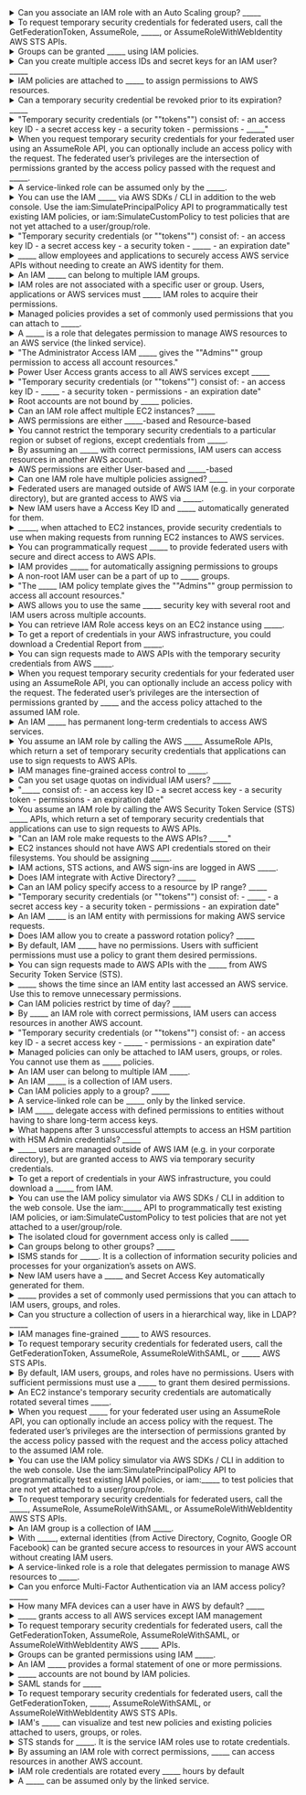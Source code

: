 <details>
	<summary>
		Can you associate an IAM role with an Auto Scaling group? _____
	</summary>
		Yes.
</details>

<details>
	<summary>
		To request temporary security credentials for federated users, call the GetFederationToken, AssumeRole, _____, or AssumeRoleWithWebIdentity AWS STS APIs.
	</summary>
		AssumeRoleWithSAML
</details>

<details>
	<summary>
		Groups can be granted _____ using IAM policies.
	</summary>
		permissions
</details>

<details>
	<summary>
		Can you create multiple access IDs and secret keys for an IAM user? _____
	</summary>
		Yes
</details>

<details>
	<summary>
		IAM policies are attached to _____ to assign permissions to AWS resources.
	</summary>
		users, groups, and roles
</details>

<details>
	<summary>
		Can a temporary security credential be revoked prior to its expiration? _____
	</summary>
		No. You can revoke permissions of the IAM user who requested it instead.
</details>

<details>
	<summary>
		"Temporary security credentials (or ""tokens"") consist of: - an access key ID - a secret access key - a security token - permissions - _____"
	</summary>
		an expiration date
</details>

<details>
	<summary>
		When you request temporary security credentials for your federated user using an AssumeRole API, you can optionally include an access policy with the request. The federated user’s privileges are the intersection of permissions granted by the access policy passed with the request and _____.
	</summary>
		the access policy attached to the assumed IAM role
</details>

<details>
	<summary>
		A service-linked role can be assumed only by the _____.
	</summary>
		linked service
</details>

<details>
	<summary>
		You can use the IAM _____ via AWS SDKs / CLI in addition to the web console. Use the iam:SimulatePrincipalPolicy API to programmatically test existing IAM policies, or iam:SimulateCustomPolicy to test policies that are not yet attached to a user/group/role.
	</summary>
		policy simulator
</details>

<details>
	<summary>
		"Temporary security credentials (or ""tokens"") consist of: - an access key ID - a secret access key - a security token - _____ - an expiration date"
	</summary>
		permissions
</details>

<details>
	<summary>
		_____ allow employees and applications to securely access AWS service APIs without needing to create an AWS identity for them.
	</summary>
		Temporary security credentials
</details>

<details>
	<summary>
		An IAM _____ can belong to multiple IAM groups.
	</summary>
		user
</details>

<details>
	<summary>
		IAM roles are not associated with a specific user or group. Users, applications or AWS services must _____ IAM roles to acquire their permissions.
	</summary>
		assume
</details>

<details>
	<summary>
		Managed policies provides a set of commonly used permissions that you can attach to _____.
	</summary>
		IAM users, groups, and roles
</details>

<details>
	<summary>
		A _____ is a role that delegates permission to manage AWS resources to an AWS service (the linked service).
	</summary>
		service-linked role
</details>

<details>
	<summary>
		"The Administrator Access IAM _____ gives the ""Admins"" group permission to access all account resources."
	</summary>
		policy template
</details>

<details>
	<summary>
		Power User Access grants access to all AWS services except _____
	</summary>
		IAM management
</details>

<details>
	<summary>
		"Temporary security credentials (or ""tokens"") consist of: - an access key ID - _____ - a security token - permissions - an expiration date"
	</summary>
		a secret access key
</details>

<details>
	<summary>
		Root accounts are not bound by _____ policies.
	</summary>
		IAM
</details>

<details>
	<summary>
		Can an IAM role affect multiple EC2 instances? _____
	</summary>
		Yes
</details>

<details>
	<summary>
		AWS permissions are either _____-based and Resource-based
	</summary>
		User
</details>

<details>
	<summary>
		You cannot restrict the temporary security credentials to a particular region or subset of regions, except credentials from _____.
	</summary>
		GovCloud (US) and China (Beijing)
</details>

<details>
	<summary>
		By assuming an _____ with correct permissions, IAM users can access resources in another AWS account.
	</summary>
		IAM role
</details>

<details>
	<summary>
		AWS permissions are either User-based and _____-based
	</summary>
		Resource
</details>

<details>
	<summary>
		Can one IAM role have multiple policies assigned? _____
	</summary>
		Yes
</details>

<details>
	<summary>
		Federated users are managed outside of AWS IAM (e.g. in your corporate directory), but are granted access to AWS via _____.
	</summary>
		temporary security credentials
</details>

<details>
	<summary>
		New IAM users have a Access Key ID and _____ automatically generated for them.
	</summary>
		Secret Access Key
</details>

<details>
	<summary>
		_____, when attached to EC2 instances, provide security credentials to use when making requests from running EC2 instances to AWS services.
	</summary>
		IAM roles
</details>

<details>
	<summary>
		You can programmatically request _____ to provide federated users with secure and direct access to AWS APIs.
	</summary>
		temporary security credentials
</details>

<details>
	<summary>
		IAM provides _____ for automatically assigning permissions to groups
	</summary>
		policy templates
</details>

<details>
	<summary>
		A non-root IAM user can be a part of up to _____ groups.
	</summary>
		10
</details>

<details>
	<summary>
		"The _____ IAM policy template gives the ""Admins"" group permission to access all account resources."
	</summary>
		Administrator Access
</details>

<details>
	<summary>
		AWS allows you to use the same _____ security key with several root and IAM users across multiple accounts.
	</summary>
		U2F
</details>

<details>
	<summary>
		You can retrieve IAM Role access keys on an EC2 instance using _____.
	</summary>
		its metadata service
</details>

<details>
	<summary>
		To get a report of credentials in your AWS infrastructure, you could download a Credential Report from _____.
	</summary>
		IAM
</details>

<details>
	<summary>
		You can sign requests made to AWS APIs with the temporary security credentials from AWS _____.
	</summary>
		Security Token Service (STS)
</details>

<details>
	<summary>
		When you request temporary security credentials for your federated user using an AssumeRole API, you can optionally include an access policy with the request. The federated user’s privileges are the intersection of permissions granted by _____ and the access policy attached to the assumed IAM role.
	</summary>
		the access policy passed with the request
</details>

<details>
	<summary>
		An IAM _____ has permanent long-term credentials to access AWS services.
	</summary>
		user
</details>

<details>
	<summary>
		You assume an IAM role by calling the AWS _____ AssumeRole APIs, which return a set of temporary security credentials that applications can use to sign requests to AWS APIs.
	</summary>
		Security Token Service (STS)
</details>

<details>
	<summary>
		IAM manages fine-grained access control to _____.
	</summary>
		AWS resources
</details>

<details>
	<summary>
		Can you set usage quotas on individual IAM users? _____
	</summary>
		No. All limits affect the entire AWS account.
</details>

<details>
	<summary>
		"_____ consist of: - an access key ID - a secret access key - a security token - permissions - an expiration date"
	</summary>
		Temporary security credentials (or ""tokens"")
</details>

<details>
	<summary>
		You assume an IAM role by calling the AWS Security Token Service (STS) _____ APIs, which return a set of temporary security credentials that applications can use to sign requests to AWS APIs.
	</summary>
		AssumeRole
</details>

<details>
	<summary>
		"Can an IAM role make requests to the AWS APIs? _____"
	</summary>
		No. IAM roles are meant to be ""assumed"" by IAM users, applications or AWS services.
</details>

<details>
	<summary>
		EC2 instances should not have AWS API credentials stored on their filesystems. You should be assigning _____.
	</summary>
		roles
</details>

<details>
	<summary>
		IAM actions, STS actions, and AWS sign-ins are logged in AWS _____.
	</summary>
		CloudTrail
</details>

<details>
	<summary>
		Does IAM integrate with Active Directory? _____
	</summary>
		Yes
</details>

<details>
	<summary>
		Can an IAM policy specify access to a resource by IP range? _____
	</summary>
		Yes
</details>

<details>
	<summary>
		"Temporary security credentials (or ""tokens"") consist of: - _____ - a secret access key - a security token - permissions - an expiration date"
	</summary>
		an access key ID
</details>

<details>
	<summary>
		An IAM _____ is an IAM entity with permissions for making AWS service requests.
	</summary>
		role
</details>

<details>
	<summary>
		Does IAM allow you to create a password rotation policy? _____
	</summary>
		Yes
</details>

<details>
	<summary>
		By default, IAM _____ have no permissions. Users with sufficient permissions must use a policy to grant them desired permissions.
	</summary>
		users, groups, and roles
</details>

<details>
	<summary>
		You can sign requests made to AWS APIs with the _____ from AWS Security Token Service (STS).
	</summary>
		temporary security credentials
</details>

<details>
	<summary>
		_____ shows the time since an IAM entity last accessed an AWS service. Use this to remove unnecessary permissions.
	</summary>
		IAM console
</details>

<details>
	<summary>
		Can IAM policies restrict by time of day? _____
	</summary>
		Yes
</details>

<details>
	<summary>
		By _____ an IAM role with correct permissions, IAM users can access resources in another AWS account.
	</summary>
		assuming
</details>

<details>
	<summary>
		"Temporary security credentials (or ""tokens"") consist of: - an access key ID - a secret access key - _____ - permissions - an expiration date"
	</summary>
		a security token
</details>

<details>
	<summary>
		Managed policies can only be attached to IAM users, groups, or roles. You cannot use them as _____ policies.
	</summary>
		resource-based
</details>

<details>
	<summary>
		An IAM user can belong to multiple IAM _____.
	</summary>
		groups
</details>

<details>
	<summary>
		An IAM _____ is a collection of IAM users.
	</summary>
		group
</details>

<details>
	<summary>
		Can IAM policies apply to a group? _____
	</summary>
		Yes
</details>

<details>
	<summary>
		A service-linked role can be _____ only by the linked service.
	</summary>
		assumed
</details>

<details>
	<summary>
		IAM _____ delegate access with defined permissions to entities without having to share long-term access keys.
	</summary>
		Roles
</details>

<details>
	<summary>
		What happens after 3 unsuccessful attempts to access an HSM partition with HSM Admin credentials? _____
	</summary>
		The HSM partitions are erased
</details>

<details>
	<summary>
		_____ users are managed outside of AWS IAM (e.g. in your corporate directory), but are granted access to AWS via temporary security credentials.
	</summary>
		Federated
</details>

<details>
	<summary>
		To get a report of credentials in your AWS infrastructure, you could download a _____ from IAM.
	</summary>
		Credential Report
</details>

<details>
	<summary>
		You can use the IAM policy simulator via AWS SDKs / CLI in addition to the web console. Use the iam:_____ API to programmatically test existing IAM policies, or iam:SimulateCustomPolicy to test policies that are not yet attached to a user/group/role.
	</summary>
		SimulatePrincipalPolicy
</details>

<details>
	<summary>
		The isolated cloud for government access only is called _____
	</summary>
		GovCloud
</details>

<details>
	<summary>
		Can groups belong to other groups? _____
	</summary>
		No
</details>

<details>
	<summary>
		ISMS stands for _____. It is a collection of information security policies and processes for your organization’s assets on AWS.
	</summary>
		Information Security Management System
</details>

<details>
	<summary>
		New IAM users have a _____ and Secret Access Key automatically generated for them.
	</summary>
		Access Key ID
</details>

<details>
	<summary>
		_____ provides a set of commonly used permissions that you can attach to IAM users, groups, and roles.
	</summary>
		Managed policies
</details>

<details>
	<summary>
		Can you structure a collection of users in a hierarchical way, like in LDAP? _____
	</summary>
		Yes
</details>

<details>
	<summary>
		IAM manages fine-grained _____ to AWS resources.
	</summary>
		access control
</details>

<details>
	<summary>
		To request temporary security credentials for federated users, call the GetFederationToken, AssumeRole, AssumeRoleWithSAML, or _____ AWS STS APIs.
	</summary>
		AssumeRoleWithWebIdentity
</details>

<details>
	<summary>
		By default, IAM users, groups, and roles have no permissions. Users with sufficient permissions must use a _____ to grant them desired permissions.
	</summary>
		policy
</details>

<details>
	<summary>
		An EC2 instance's temporary security credentials are automatically rotated several times _____.
	</summary>
		per day
</details>

<details>
	<summary>
		When you request _____ for your federated user using an AssumeRole API, you can optionally include an access policy with the request. The federated user’s privileges are the intersection of permissions granted by the access policy passed with the request and the access policy attached to the assumed IAM role.
	</summary>
		temporary security credentials
</details>

<details>
	<summary>
		You can use the IAM policy simulator via AWS SDKs / CLI in addition to the web console. Use the iam:SimulatePrincipalPolicy API to programmatically test existing IAM policies, or iam:_____ to test policies that are not yet attached to a user/group/role.
	</summary>
		SimulateCustomPolicy
</details>

<details>
	<summary>
		To request temporary security credentials for federated users, call the _____, AssumeRole, AssumeRoleWithSAML, or AssumeRoleWithWebIdentity AWS STS APIs.
	</summary>
		GetFederationToken
</details>

<details>
	<summary>
		An IAM group is a collection of IAM _____.
	</summary>
		users
</details>

<details>
	<summary>
		With _____, external identities (from Active Directory, Cognito, Google OR Facebook) can be granted secure access to resources in your AWS account without creating IAM users.
	</summary>
		identity federation
</details>

<details>
	<summary>
		A service-linked role is a role that delegates permission to manage AWS resources to _____.
	</summary>
		an AWS service (the linked service)
</details>

<details>
	<summary>
		Can you enforce Multi-Factor Authentication via an IAM access policy? _____
	</summary>
		Yes
</details>

<details>
	<summary>
		How many MFA devices can a user have in AWS by default? _____
	</summary>
		1
</details>

<details>
	<summary>
		_____ grants access to all AWS services except IAM management
	</summary>
		Power User Access
</details>

<details>
	<summary>
		To request temporary security credentials for federated users, call the GetFederationToken, AssumeRole, AssumeRoleWithSAML, or AssumeRoleWithWebIdentity AWS _____ APIs.
	</summary>
		STS
</details>

<details>
	<summary>
		Groups can be granted permissions using IAM _____.
	</summary>
		policies
</details>

<details>
	<summary>
		An IAM _____ provides a formal statement of one or more permissions.
	</summary>
		Policy
</details>

<details>
	<summary>
		_____ accounts are not bound by IAM policies.
	</summary>
		Root
</details>

<details>
	<summary>
		SAML stands for _____
	</summary>
		Security Assertion Markup Language.
</details>

<details>
	<summary>
		To request temporary security credentials for federated users, call the GetFederationToken, _____, AssumeRoleWithSAML, or AssumeRoleWithWebIdentity AWS STS APIs.
	</summary>
		AssumeRole
</details>

<details>
	<summary>
		IAM's _____ can visualize and test new policies and existing policies attached to users, groups, or roles.
	</summary>
		policy simulator
</details>

<details>
	<summary>
		STS stands for _____. It is the service IAM roles use to rotate credentials.
	</summary>
		Security Token Service
</details>

<details>
	<summary>
		By assuming an IAM role with correct permissions, _____ can access resources in another AWS account.
	</summary>
		IAM users
</details>

<details>
	<summary>
		IAM role credentials are rotated every _____ hours by default
	</summary>
		12
</details>

<details>
	<summary>
		A _____ can be assumed only by the linked service.
	</summary>
		service-linked role
</details>

